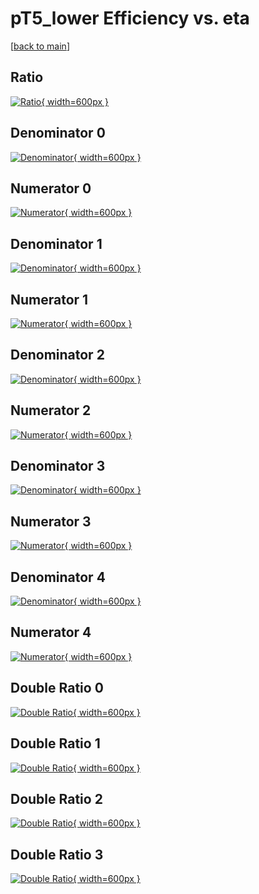 # pT5_lower Efficiency vs. eta

[[back to main](./)]



## Ratio

[![Ratio](../mtv/var/pT5_lower_xtr_13_0_eff_eta.png){ width=600px }](../mtv/var/pT5_lower_xtr_13_0_eff_eta.pdf)

## Denominator 0

[![Denominator](../mtv/den/pT5_lower_xtr_13_0_eff_eta_den0.png){ width=600px }](../mtv/den/pT5_lower_xtr_13_0_eff_eta_den0.pdf)

## Numerator 0

[![Numerator](../mtv/num/pT5_lower_xtr_13_0_eff_eta_num0.png){ width=600px }](../mtv/num/pT5_lower_xtr_13_0_eff_eta_num0.pdf)

## Denominator 1

[![Denominator](../mtv/den/pT5_lower_xtr_13_0_eff_eta_den1.png){ width=600px }](../mtv/den/pT5_lower_xtr_13_0_eff_eta_den1.pdf)

## Numerator 1

[![Numerator](../mtv/num/pT5_lower_xtr_13_0_eff_eta_num1.png){ width=600px }](../mtv/num/pT5_lower_xtr_13_0_eff_eta_num1.pdf)

## Denominator 2

[![Denominator](../mtv/den/pT5_lower_xtr_13_0_eff_eta_den2.png){ width=600px }](../mtv/den/pT5_lower_xtr_13_0_eff_eta_den2.pdf)

## Numerator 2

[![Numerator](../mtv/num/pT5_lower_xtr_13_0_eff_eta_num2.png){ width=600px }](../mtv/num/pT5_lower_xtr_13_0_eff_eta_num2.pdf)

## Denominator 3

[![Denominator](../mtv/den/pT5_lower_xtr_13_0_eff_eta_den3.png){ width=600px }](../mtv/den/pT5_lower_xtr_13_0_eff_eta_den3.pdf)

## Numerator 3

[![Numerator](../mtv/num/pT5_lower_xtr_13_0_eff_eta_num3.png){ width=600px }](../mtv/num/pT5_lower_xtr_13_0_eff_eta_num3.pdf)

## Denominator 4

[![Denominator](../mtv/den/pT5_lower_xtr_13_0_eff_eta_den4.png){ width=600px }](../mtv/den/pT5_lower_xtr_13_0_eff_eta_den4.pdf)

## Numerator 4

[![Numerator](../mtv/num/pT5_lower_xtr_13_0_eff_eta_num4.png){ width=600px }](../mtv/num/pT5_lower_xtr_13_0_eff_eta_num4.pdf)

## Double Ratio 0

[![Double Ratio](../mtv/ratio/pT5_lower_xtr_13_0_eff_eta_ratio0.png){ width=600px }](../mtv/ratio/pT5_lower_xtr_13_0_eff_eta_ratio0.pdf)

## Double Ratio 1

[![Double Ratio](../mtv/ratio/pT5_lower_xtr_13_0_eff_eta_ratio1.png){ width=600px }](../mtv/ratio/pT5_lower_xtr_13_0_eff_eta_ratio1.pdf)

## Double Ratio 2

[![Double Ratio](../mtv/ratio/pT5_lower_xtr_13_0_eff_eta_ratio2.png){ width=600px }](../mtv/ratio/pT5_lower_xtr_13_0_eff_eta_ratio2.pdf)

## Double Ratio 3

[![Double Ratio](../mtv/ratio/pT5_lower_xtr_13_0_eff_eta_ratio3.png){ width=600px }](../mtv/ratio/pT5_lower_xtr_13_0_eff_eta_ratio3.pdf)

